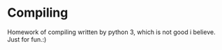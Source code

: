 # Compiling
Homework of compiling written by python 3, which is not good i believe. Just for fun.:)

